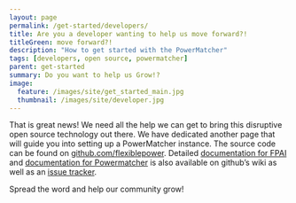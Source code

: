 ```yaml
---
layout: page
permalink: /get-started/developers/
title: Are you a developer wanting to help us move forward?!
titleGreen: move forward?!
description: "How to get started with the PowerMatcher"
tags: [developers, open source, powermatcher]
parent: get-started
summary: Do you want to help us Grow!?
image:
  feature: /images/site/get_started_main.jpg
  thumbnail: /images/site/developer.jpg
---
```


That is great news! We need all the help we can get to bring this disruptive open source technology out there. We have dedicated another page that will guide you into setting up a PowerMatcher instance. The source code can be found on [github.com/flexiblepower](github.com/flexiblepower). Detailed [documentation for FPAI](https://github.com/flexiblepower/fpai-core/wiki) and [documentation for Powermatcher](https://github.com/flexiblepower/powermatcher/wiki)  is also available on github’s wiki as well as an [issue tracker](https://github.com/flexiblepower/powermatcher/issues).

Spread the word and help our community grow!

